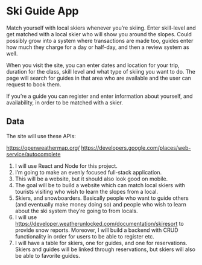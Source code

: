 # Ski Guide App
Match yourself with local skiers whenever you’re skiing. Enter skill-level and get matched with a local skier who will show you around the slopes. Could possibly grow into a system where transactions are made too, guides enter how much they charge for a day or half-day, and then a review system as well. 

When you visit the site, you can enter dates and location for your trip, duration for the class, skill level and what type of skiing you want to do. The page will search for guides in that area who are available and the user can request to book them. 

If you’re a guide you can register and enter information about yourself, and availability, in order to be matched with a skier. 

## Data
The site will use these APIs:

https://openweathermap.org/
https://developers.google.com/places/web-service/autocomplete

1. I will use React and Node for this project. 
2. I’m going to make an evenly focused full-stack application.
3. This will be a website, but it should also look good on mobile.
4. The goal will be to build a website which can match local skiers with tourists visiting who wish to learn the slopes from a local.
5. Skiers, and snowboarders. Basically people who want to guide others (and eventually make money doing so) and people who wish to learn about the ski system they’re going to from locals.
6. I will use https://developer.weatherunlocked.com/documentation/skiresort to provide snow reports. Moreover, I will build a backend with CRUD functionality in order for users to be able to register etc.
7. I will have a table for skiers, one for guides, and one for reservations. Skiers and guides will be linked through reservations, but skiers will also be able to favorite guides.